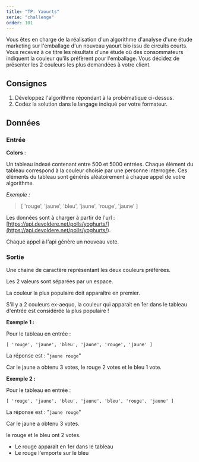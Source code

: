 ```yaml
---
title: "TP: Yaourts"
serie: "challenge"
order: 101
---
```



Vous êtes en charge de la réalisation d'un algorithme d'analyse d'une étude marketing sur l'emballage d'un nouveau yaourt bio issu de circuits courts. 
Vous recevez à ce titre les résultats d'une étude où des consommateurs indiquent la couleur qu'ils préfèrent pour l'emballage. 
Vous décidez de présenter les 2 couleurs les plus demandées à votre client.

## Consignes 

1. Développez l'algorithme répondant à la probématique ci-dessus.
2. Codez la solution dans le langage indiqué par votre formateur.

## Données

### Entrée

**Colors** : 

Un tableau indexé contenant entre 500 et 5000 entrées. 
Chaque élément du tableau correspond à la couleur choisie par une personne interrogée.
Ces éléments du tableau sont générés aléatoirement à chaque appel de votre algorithme.

*Exemple :*
> [ 'rouge', 'jaune', 'bleu', 'jaune', 'rouge', 'jaune' ]

Les données sont à charger à partir de l'url : [https://api.devoldere.net/polls/yoghurts/](https://api.devoldere.net/polls/yoghurts/).

Chaque appel à l'api génère un nouveau vote.

### Sortie

Une chaine de caractère représentant les deux couleurs préférées. 

Les 2 valeurs sont séparées par un espace. 

La couleur la plus populaire doit apparaître en premier.

S'il y a 2 couleurs ex-aequo, la couleur qui apparait en 1er dans le tableau d'entrée est considérée la plus populaire !


**Exemple 1 :**

Pour le tableau en entrée :

`[ 'rouge', 'jaune', 'bleu', 'jaune', 'rouge', 'jaune' ]`

La réponse est : "`jaune rouge`"

Car le jaune a obtenu 3 votes, le rouge 2 votes et le bleu 1 vote.


**Exemple 2 :**

Pour le tableau en entrée :

`[ 'rouge', 'jaune', 'bleu', 'jaune', 'bleu', 'rouge', 'jaune' ]`

La réponse est : "`jaune rouge`"

Car le jaune a obtenu 3 votes.

le rouge et le bleu ont 2 votes.
- Le rouge apparait en 1er dans le tableau
- Le rouge l'emporte sur le bleu

